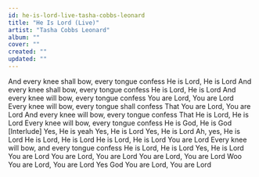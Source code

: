 ```yaml
---
id: he-is-lord-live-tasha-cobbs-leonard
title: "He Is Lord (Live)"
artist: "Tasha Cobbs Leonard"
album: ""
cover: ""
created: ""
updated: ""
---
```


And every knee shall bow, every tongue confess
He is Lord, He is Lord
And every knee shall bow, every tongue confess
He is Lord, He is Lord
And every knee will bow, every tongue confess
You are Lord, You are Lord
Every knee will bow, every tongue shall confess
That You are Lord, You are Lord
And every knee will bow, every tongue confess
That He is Lord, He is Lord
Every knee will bow, every tongue confess
He is God, He is God
[Interlude]
Yes, He is yeah
Yes, He is Lord
Yes, He is Lord
Ah, yes, He is Lord
He is Lord, He is Lord
He is Lord, He is Lord
You are Lord
Every knee will bow, and every tongue confess
He is Lord, He is Lord
Yes, He is Lord
You are Lord
You are Lord, You are Lord
You are Lord, You are Lord
Woo
You are Lord, You are Lord
Yes God
You are Lord, You are Lord